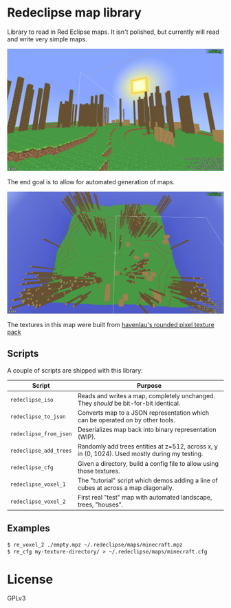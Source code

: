 # Redeclipse map library

Library to read in Red Eclipse maps. It isn't polished, but currently will read and write very simple maps.

![](./media/cover.png)

The end goal is to allow for automated generation of maps.

![](./media/random.png)

The textures in this map were built from [havenlau's rounded pixel texture pack](http://www.minecraftforum.net/forums/mapping-and-modding/resource-packs/1237362-32x-64x-1-0-0-rounded-pixel-under-construction)

## Scripts

A couple of scripts are shipped with this library:

Script      | Purpose
----------- | ----
`redeclipse_iso`   | Reads and writes a map, completely unchanged. They *should* be bit-for-bit identical.
`redeclipse_to_json`   | Converts map to a JSON representation which can be operated on by other tools.
`redeclipse_from_json` | Deserializes map back into binary representation (WIP).
`redeclipse_add_trees` | Randomly add trees entities at z=512, across x, y in (0, 1024). Used mostly during my testing.
`redeclipse_cfg` | Given a directory, build a config file to allow using those textures.
`redeclipse_voxel_1` | The "tutorial" script which demos adding a line of cubes at across a map diagonally.
`redeclipse_voxel_2` | First real "test" map with automated landscape, trees, "houses".

## Examples

```console
$ re_voxel_2 ./empty.mpz ~/.redeclipse/maps/minecraft.mpz
$ re_cfg my-texture-directory/ > ~/.redeclipse/maps/minecraft.cfg
```

# License

GPLv3
